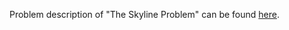 Problem description of "The Skyline Problem" can be found [here](https://leetcode.com/problems/the-skyline-problem/).